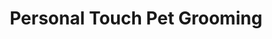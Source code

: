 ---
title: "Personal Touch Pet Grooming"
url: /bothell/personal-touch-pet-grooming/
shop: Allgemein
---